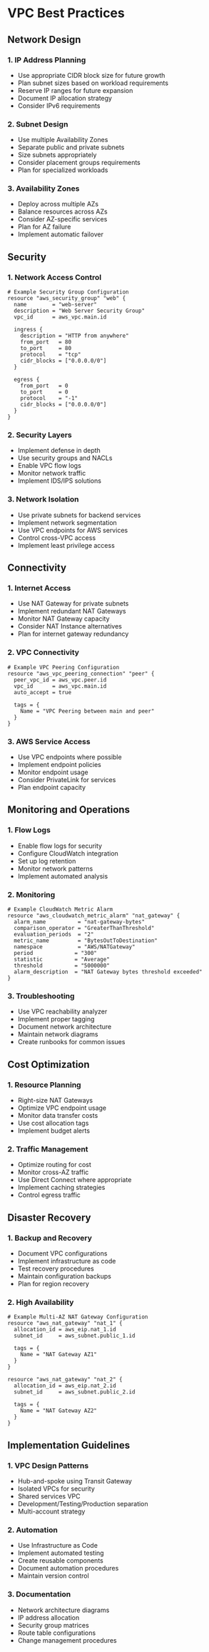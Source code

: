 # VPC Best Practices

## Network Design

### 1. IP Address Planning
- Use appropriate CIDR block size for future growth
- Plan subnet sizes based on workload requirements
- Reserve IP ranges for future expansion
- Document IP allocation strategy
- Consider IPv6 requirements

### 2. Subnet Design
- Use multiple Availability Zones
- Separate public and private subnets
- Size subnets appropriately
- Consider placement groups requirements
- Plan for specialized workloads

### 3. Availability Zones
- Deploy across multiple AZs
- Balance resources across AZs
- Consider AZ-specific services
- Plan for AZ failure
- Implement automatic failover

## Security

### 1. Network Access Control
```hcl
# Example Security Group Configuration
resource "aws_security_group" "web" {
  name        = "web-server"
  description = "Web Server Security Group"
  vpc_id      = aws_vpc.main.id

  ingress {
    description = "HTTP from anywhere"
    from_port   = 80
    to_port     = 80
    protocol    = "tcp"
    cidr_blocks = ["0.0.0.0/0"]
  }

  egress {
    from_port   = 0
    to_port     = 0
    protocol    = "-1"
    cidr_blocks = ["0.0.0.0/0"]
  }
}
```

### 2. Security Layers
- Implement defense in depth
- Use security groups and NACLs
- Enable VPC flow logs
- Monitor network traffic
- Implement IDS/IPS solutions

### 3. Network Isolation
- Use private subnets for backend services
- Implement network segmentation
- Use VPC endpoints for AWS services
- Control cross-VPC access
- Implement least privilege access

## Connectivity

### 1. Internet Access
- Use NAT Gateway for private subnets
- Implement redundant NAT Gateways
- Monitor NAT Gateway capacity
- Consider NAT Instance alternatives
- Plan for internet gateway redundancy

### 2. VPC Connectivity
```hcl
# Example VPC Peering Configuration
resource "aws_vpc_peering_connection" "peer" {
  peer_vpc_id = aws_vpc.peer.id
  vpc_id      = aws_vpc.main.id
  auto_accept = true

  tags = {
    Name = "VPC Peering between main and peer"
  }
}
```

### 3. AWS Service Access
- Use VPC endpoints where possible
- Implement endpoint policies
- Monitor endpoint usage
- Consider PrivateLink for services
- Plan endpoint capacity

## Monitoring and Operations

### 1. Flow Logs
- Enable flow logs for security
- Configure CloudWatch integration
- Set up log retention
- Monitor network patterns
- Implement automated analysis

### 2. Monitoring
```hcl
# Example CloudWatch Metric Alarm
resource "aws_cloudwatch_metric_alarm" "nat_gateway" {
  alarm_name          = "nat-gateway-bytes"
  comparison_operator = "GreaterThanThreshold"
  evaluation_periods  = "2"
  metric_name         = "BytesOutToDestination"
  namespace           = "AWS/NATGateway"
  period             = "300"
  statistic          = "Average"
  threshold          = "5000000"
  alarm_description  = "NAT Gateway bytes threshold exceeded"
}
```

### 3. Troubleshooting
- Use VPC reachability analyzer
- Implement proper tagging
- Document network architecture
- Maintain network diagrams
- Create runbooks for common issues

## Cost Optimization

### 1. Resource Planning
- Right-size NAT Gateways
- Optimize VPC endpoint usage
- Monitor data transfer costs
- Use cost allocation tags
- Implement budget alerts

### 2. Traffic Management
- Optimize routing for cost
- Monitor cross-AZ traffic
- Use Direct Connect where appropriate
- Implement caching strategies
- Control egress traffic

## Disaster Recovery

### 1. Backup and Recovery
- Document VPC configurations
- Implement infrastructure as code
- Test recovery procedures
- Maintain configuration backups
- Plan for region recovery

### 2. High Availability
```hcl
# Example Multi-AZ NAT Gateway Configuration
resource "aws_nat_gateway" "nat_1" {
  allocation_id = aws_eip.nat_1.id
  subnet_id     = aws_subnet.public_1.id

  tags = {
    Name = "NAT Gateway AZ1"
  }
}

resource "aws_nat_gateway" "nat_2" {
  allocation_id = aws_eip.nat_2.id
  subnet_id     = aws_subnet.public_2.id

  tags = {
    Name = "NAT Gateway AZ2"
  }
}
```

## Implementation Guidelines

### 1. VPC Design Patterns
- Hub-and-spoke using Transit Gateway
- Isolated VPCs for security
- Shared services VPC
- Development/Testing/Production separation
- Multi-account strategy

### 2. Automation
- Use Infrastructure as Code
- Implement automated testing
- Create reusable components
- Document automation procedures
- Maintain version control

### 3. Documentation
- Network architecture diagrams
- IP address allocation
- Security group matrices
- Route table configurations
- Change management procedures 